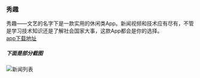 ### 秀趣
秀趣——文艺的名字下是一款实用的休闲类App。新闻视频和技术应有尽有，不管是学习技术知识还是了解社会国家大事，这款App都会是你的选择。<br>
[app下载地址](https://fir.im/6s7z)<br>
##### 下面是部分截图<br>
![新闻列表](https://github.com/liulingfeng/Common/row/master/screenshot/S70425-105042.jpg)
